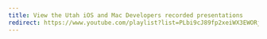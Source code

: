 ```yaml
---
title: View the Utah iOS and Mac Developers recorded presentations
redirect: https://www.youtube.com/playlist?list=PLbi9cJ89fp2xeiWX3EWORje2HN8_yocgF
---
```

